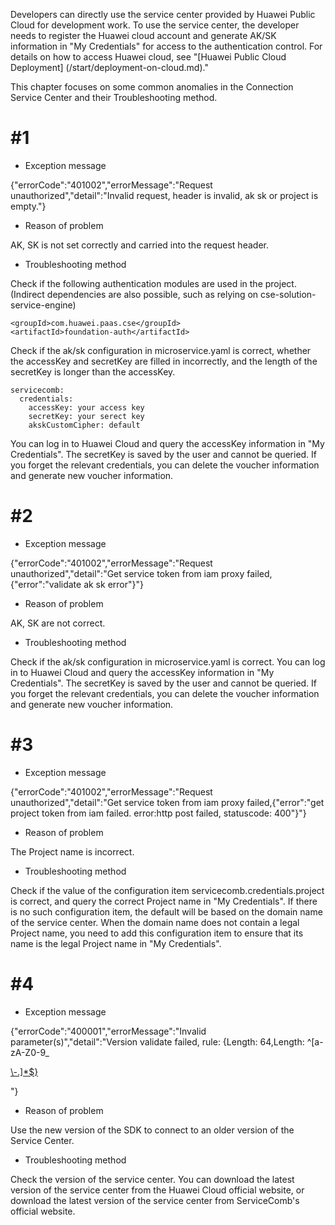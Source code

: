 Developers can directly use the service center provided by Huawei Public Cloud for development work. To use the service center, the developer needs to register the Huawei cloud account and generate AK/SK information in "My Credentials" for access to the authentication control. For details on how to access Huawei cloud, see "[Huawei Public Cloud Deployment] (/start/deployment-on-cloud.md)."

This chapter focuses on some common anomalies in the Connection Service Center and their Troubleshooting method.

# \#1

* Exception message

{"errorCode":"401002","errorMessage":"Request unauthorized","detail":"Invalid request, header is invalid, ak sk or project is empty."}

* Reason of problem

AK, SK is not set correctly and carried into the request header.

* Troubleshooting method

Check if the following authentication modules are used in the project. (Indirect dependencies are also possible, such as relying on cse-solution-service-engine\)

```
<groupId>com.huawei.paas.cse</groupId>
<artifactId>foundation-auth</artifactId>
```

Check if the ak/sk configuration in microservice.yaml is correct, whether the accessKey and secretKey are filled in incorrectly, and the length of the secretKey is longer than the accessKey.

```
servicecomb:
  credentials:
    accessKey: your access key
    secretKey: your serect key
    akskCustomCipher: default
```

You can log in to Huawei Cloud and query the accessKey information in "My Credentials". The secretKey is saved by the user and cannot be queried. If you forget the relevant credentials, you can delete the voucher information and generate new voucher information.

# \#2

* Exception message

{"errorCode":"401002","errorMessage":"Request unauthorized","detail":"Get service token from iam proxy failed,{\"error\":\"validate ak sk error\"}"}

* Reason of problem

AK, SK are not correct.

* Troubleshooting method

Check if the ak/sk configuration in microservice.yaml is correct. You can log in to Huawei Cloud and query the accessKey information in "My Credentials". The secretKey is saved by the user and cannot be queried. If you forget the relevant credentials, you can delete the voucher information and generate new voucher information.

# \#3

* Exception message

{"errorCode":"401002","errorMessage":"Request unauthorized","detail":"Get service token from iam proxy failed,{\"error\":\"get project token from iam failed. error:http post failed, statuscode: 400\"}"}

* Reason of problem

The Project name is incorrect.

* Troubleshooting method

Check if the value of the configuration item servicecomb.credentials.project is correct, and query the correct Project name in "My Credentials". If there is no such configuration item, the default will be based on the domain name of the service center. When the domain name does not contain a legal Project name, you need to add this configuration item to ensure that its name is the legal Project name in "My Credentials".

# \#4

* Exception message

{"errorCode":"400001","errorMessage":"Invalid parameter\(s\)","detail":"Version validate failed, rule: {Length: 64,Length: ^\[a-zA-Z0-9\_

[\\-.\]\*$}](\\-.]*$})

"}

* Reason of problem

Use the new version of the SDK to connect to an older version of the Service Center.

* Troubleshooting method

Check the version of the service center. You can download the latest version of the service center from the Huawei Cloud official website, or download the latest version of the service center from ServiceComb's official website.